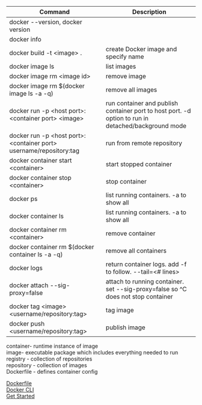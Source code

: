 Command|Description
---|---
docker --version, docker version|
docker info|
docker build -t \<image> .|create Docker image and specify name
docker image ls|list images
docker image rm \<image id>|remove image
docker image rm $(docker image ls -a -q)|remove all images
docker run -p \<host port>:\<container port> \<image>|run container and publish container port to host port. -d option to run in detached/background mode
docker run -p \<host port>:\<container port> username/repository:tag|run from remote repository
docker container start \<container>|start stopped container
docker container stop \<container>|stop container
docker ps|list running containers. -a to show all
docker container ls|list running containers. -a to show all
docker container rm \<container>|remove container
docker container rm $(docker container ls -a -q)|remove all containers
docker logs <container>|return container logs. add -f to follow. --tail=\<# lines>
docker attach --sig-proxy=false <container>|attach to running container. set --sig-proxy=false so ^C does not stop container
docker tag \<image> \<username/repository:tag>|tag image
docker push \<username/repository:tag>|publish image


container- runtime instance of image  
image- executable package which includes everything needed to run  
registry - collection of repositories  
repository - collection of images  
Dockerfile - defines container config  

[Dockerfile](https://docs.docker.com/engine/reference/builder/)  
[Docker CLI](https://docs.docker.com/engine/reference/commandline/cli/)  
[Get Started](https://docs.docker.com/get-started/)  
